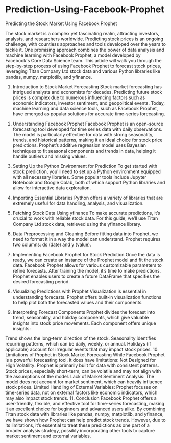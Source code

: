 # Prediction-Using-Facebook-Prophet
Predicting the Stock Market Using Facebook Prophet

The stock market is a complex yet fascinating realm, attracting investors, analysts, and researchers worldwide. Predicting stock prices is an ongoing challenge, with countless approaches and tools developed over the years to tackle it. One promising approach combines the power of data analysis and machine learning with Facebook Prophet, a model developed by Facebook's Core Data Science team. This article will walk you through the step-by-step process of using Facebook Prophet to forecast stock prices, leveraging Titan Company Ltd stock data and various Python libraries like pandas, numpy, matplotlib, and yfinance.
1. Introduction to Stock Market Forecasting
Stock market forecasting has intrigued analysts and economists for decades. Predicting future stock prices is complex due to numerous influencing factors such as economic indicators, investor sentiment, and geopolitical events. Today, machine learning and data science tools, such as Facebook Prophet, have emerged as popular solutions for accurate time-series forecasting.

2. Understanding Facebook Prophet
Facebook Prophet is an open-source forecasting tool developed for time series data with daily observations. The model is particularly effective for data with strong seasonality, trends, and historical patterns, making it an ideal choice for stock price predictions. Prophet’s additive regression model uses Bayesian techniques to fit seasonal components and trends in data, helping it handle outliers and missing values.

3. Setting Up the Python Environment for Prediction
To get started with stock prediction, you'll need to set up a Python environment equipped with all necessary libraries. Some popular tools include Jupyter Notebook and Google Colab, both of which support Python libraries and allow for interactive data exploration.
4. Importing Essential Libraries
Python offers a variety of libraries that are extremely useful for data handling, analysis, and visualization.
5. Fetching Stock Data Using yfinance
To make accurate predictions, it’s crucial to work with reliable stock data. For this guide, we’ll use Titan Company Ltd stock data, retrieved using the yfinance library.
6. Data Preprocessing and Cleaning
Before fitting data into Prophet, we need to format it in a way the model can understand. Prophet requires two columns: ds (date) and y (value).
7. Implementing Facebook Prophet for Stock Prediction
Once the data is ready, we can create an instance of the Prophet model and fit the stock data. Facebook Prophet allows for various customizable parameters to refine forecasts.
After training the model, it’s time to make predictions. Prophet enables users to create a future DataFrame that specifies the desired forecasting period.
8. Visualizing Predictions with Prophet
Visualization is essential in understanding forecasts. Prophet offers built-in visualization functions to help plot both the forecasted values and their components.
9. Interpreting Forecast Components
Prophet divides the forecast into trend, seasonality, and holiday components, which give valuable insights into stock price movements.
Each component offers unique insights:

Trend shows the long-term direction of the stock.
Seasonality identifies recurring patterns, which can be daily, weekly, or annual.
Holidays (if applicable) account for irregular events that may impact stock prices.
10. Limitations of Prophet in Stock Market Forecasting
While Facebook Prophet is a powerful forecasting tool, it does have limitations:
Not Designed for High Volatility: Prophet is primarily built for data with consistent patterns. Stock prices, especially short-term, can be volatile and may not align with the assumptions of the model.
Lack of Market Sentiment Analysis: The model does not account for market sentiment, which can heavily influence stock prices.
Limited Handling of External Variables: Prophet focuses on time-series data, not on external factors like economic indicators, which may also impact stock trends.
11. Conclusion
Facebook Prophet offers a user-friendly, flexible, and effective tool for time-series forecasting, making it an excellent choice for beginners and advanced users alike. By combining Titan stock data with libraries like pandas, numpy, matplotlib, and yfinance, we have shown how Prophet can help predict stock trends. However, due to its limitations, it’s essential to treat these predictions as one part of a broader analysis strategy, possibly incorporating other tools to capture market sentiment and external variables.

